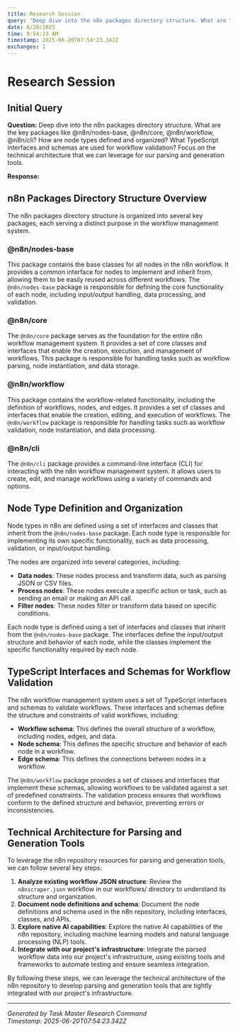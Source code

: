 ```yaml
---
title: Research Session
query: "Deep dive into the n8n packages directory structure. What are the key packages like @n8n/nodes-base, @n8n/core, @n8n/workflow, @n8n/cli? How are node types defined and organized? What TypeScript interfaces and schemas are used for workflow validation? Focus on the technical architecture that we can leverage for our parsing and generation tools."
date: 6/20/2025
time: 9:54:23 AM
timestamp: 2025-06-20T07:54:23.342Z
exchanges: 1
---
```


# Research Session

## Initial Query

**Question:** Deep dive into the n8n packages directory structure. What are the key packages like @n8n/nodes-base, @n8n/core, @n8n/workflow, @n8n/cli? How are node types defined and organized? What TypeScript interfaces and schemas are used for workflow validation? Focus on the technical architecture that we can leverage for our parsing and generation tools.

**Response:**

## n8n Packages Directory Structure Overview
The n8n packages directory structure is organized into several key packages, each serving a distinct purpose in the workflow management system.

### @n8n/nodes-base
This package contains the base classes for all nodes in the n8n workflow. It provides a common interface for nodes to implement and inherit from, allowing them to be easily reused across different workflows. The `@n8n/nodes-base` package is responsible for defining the core functionality of each node, including input/output handling, data processing, and validation.

### @n8n/core
The `@n8n/core` package serves as the foundation for the entire n8n workflow management system. It provides a set of core classes and interfaces that enable the creation, execution, and management of workflows. This package is responsible for handling tasks such as workflow parsing, node instantiation, and data storage.

### @n8n/workflow
This package contains the workflow-related functionality, including the definition of workflows, nodes, and edges. It provides a set of classes and interfaces that enable the creation, editing, and execution of workflows. The `@n8n/workflow` package is responsible for handling tasks such as workflow validation, node instantiation, and data processing.

### @n8n/cli
The `@n8n/cli` package provides a command-line interface (CLI) for interacting with the n8n workflow management system. It allows users to create, edit, and manage workflows using a variety of commands and options.

## Node Type Definition and Organization
Node types in n8n are defined using a set of interfaces and classes that inherit from the `@n8n/nodes-base` package. Each node type is responsible for implementing its own specific functionality, such as data processing, validation, or input/output handling.

The nodes are organized into several categories, including:

* **Data nodes**: These nodes process and transform data, such as parsing JSON or CSV files.
* **Process nodes**: These nodes execute a specific action or task, such as sending an email or making an API call.
* **Filter nodes**: These nodes filter or transform data based on specific conditions.

Each node type is defined using a set of interfaces and classes that inherit from the `@n8n/nodes-base` package. The interfaces define the input/output structure and behavior of each node, while the classes implement the specific functionality required by each node.

## TypeScript Interfaces and Schemas for Workflow Validation
The n8n workflow management system uses a set of TypeScript interfaces and schemas to validate workflows. These interfaces and schemas define the structure and constraints of valid workflows, including:

* **Workflow schema**: This defines the overall structure of a workflow, including nodes, edges, and data.
* **Node schema**: This defines the specific structure and behavior of each node in a workflow.
* **Edge schema**: This defines the connections between nodes in a workflow.

The `@n8n/workflow` package provides a set of classes and interfaces that implement these schemas, allowing workflows to be validated against a set of predefined constraints. The validation process ensures that workflows conform to the defined structure and behavior, preventing errors or inconsistencies.

## Technical Architecture for Parsing and Generation Tools
To leverage the n8n repository resources for parsing and generation tools, we can follow several key steps:

1. **Analyze existing workflow JSON structure**: Review the `n8nscraper.json` workflow in our workflows/ directory to understand its structure and organization.
2. **Document node definitions and schema**: Document the node definitions and schema used in the n8n repository, including interfaces, classes, and APIs.
3. **Explore native AI capabilities**: Explore the native AI capabilities of the n8n repository, including machine learning models and natural language processing (NLP) tools.
4. **Integrate with our project's infrastructure**: Integrate the parsed workflow data into our project's infrastructure, using existing tools and frameworks to automate testing and ensure seamless integration.

By following these steps, we can leverage the technical architecture of the n8n repository to develop parsing and generation tools that are tightly integrated with our project's infrastructure.


---

*Generated by Task Master Research Command*  
*Timestamp: 2025-06-20T07:54:23.342Z*

